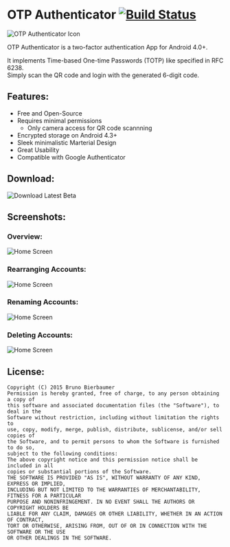 #  OTP Authenticator [![Build Status](https://img.shields.io/travis/0xbb/otp-authenticator/master.svg?style=flat-square)](https://travis-ci.org/0xbb/otp-authenticator)
![OTP Authenticator Icon](./gifs/icon.png)

OTP Authenticator is a two-factor authentication App for Android 4.0+. 

It implements Time-based One-time Passwords (TOTP) like specified in RFC 6238.  
Simply scan the QR code and login with the generated 6-digit code. 


## Features:
- Free and Open-Source
- Requires minimal permissions
  - Only camera access for QR code scannning
- Encrypted storage on Android 4.3+
- Sleek minimalistic Marterial Design
- Great Usability 
- Compatible with Google Authenticator

## Download:
![Download Latest Beta](./gifs/qr.png)

## Screenshots:
### Overview:
![Home Screen](./gifs/main.gif)

### Rearranging Accounts:
![Home Screen](./gifs/rearrange.gif)

### Renaming Accounts:
![Home Screen](./gifs/rename.gif)

### Deleting Accounts:
![Home Screen](./gifs/delete.gif)


## License:
```
Copyright (C) 2015 Bruno Bierbaumer
Permission is hereby granted, free of charge, to any person obtaining a copy of
this software and associated documentation files (the "Software"), to deal in the
Software without restriction, including without limitation the rights to
use, copy, modify, merge, publish, distribute, sublicense, and/or sell copies of
the Software, and to permit persons to whom the Software is furnished to do so,
subject to the following conditions:
The above copyright notice and this permission notice shall be included in all
copies or substantial portions of the Software.
THE SOFTWARE IS PROVIDED "AS IS", WITHOUT WARRANTY OF ANY KIND, EXPRESS OR IMPLIED,
INCLUDING BUT NOT LIMITED TO THE WARRANTIES OF MERCHANTABILITY, FITNESS FOR A PARTICULAR
PURPOSE AND NONINFRINGEMENT. IN NO EVENT SHALL THE AUTHORS OR COPYRIGHT HOLDERS BE
LIABLE FOR ANY CLAIM, DAMAGES OR OTHER LIABILITY, WHETHER IN AN ACTION OF CONTRACT,
TORT OR OTHERWISE, ARISING FROM, OUT OF OR IN CONNECTION WITH THE SOFTWARE OR THE USE
OR OTHER DEALINGS IN THE SOFTWARE.
```
